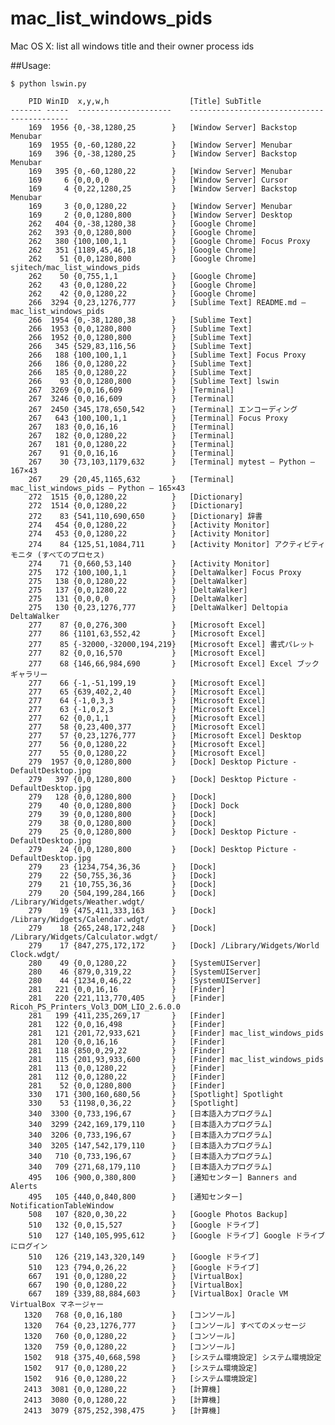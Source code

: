 # mac_list_windows_pids
Mac OS X:  list all windows title and their owner process ids

##Usage:

	$ python lswin.py
	
	    PID WinID  x,y,w,h               	[Title] SubTitle
	------- -----  --------------------- 	-------------------------------------------
	    169  1956 {0,-38,1280,25        }	[Window Server] Backstop Menubar
	    169  1955 {0,-60,1280,22        }	[Window Server] Menubar
	    169   396 {0,-38,1280,25        }	[Window Server] Backstop Menubar
	    169   395 {0,-60,1280,22        }	[Window Server] Menubar
	    169     6 {0,0,0,0              }	[Window Server] Cursor
	    169     4 {0,22,1280,25         }	[Window Server] Backstop Menubar
	    169     3 {0,0,1280,22          }	[Window Server] Menubar
	    169     2 {0,0,1280,800         }	[Window Server] Desktop
	    262   404 {0,-38,1280,38        }	[Google Chrome] 
	    262   393 {0,0,1280,800         }	[Google Chrome] 
	    262   380 {100,100,1,1          }	[Google Chrome] Focus Proxy
	    262   351 {1189,45,46,18        }	[Google Chrome] 
	    262    51 {0,0,1280,800         }	[Google Chrome] sjitech/mac_list_windows_pids
	    262    50 {0,755,1,1            }	[Google Chrome] 
	    262    43 {0,0,1280,22          }	[Google Chrome]
	    262    42 {0,0,1280,22          }	[Google Chrome]
	    266  3294 {0,23,1276,777        }	[Sublime Text] README.md — mac_list_windows_pids
	    266  1954 {0,-38,1280,38        }	[Sublime Text] 
	    266  1953 {0,0,1280,800         }	[Sublime Text] 
	    266  1952 {0,0,1280,800         }	[Sublime Text] 
	    266   345 {529,83,116,56        }	[Sublime Text] 
	    266   188 {100,100,1,1          }	[Sublime Text] Focus Proxy
	    266   186 {0,0,1280,22          }	[Sublime Text]
	    266   185 {0,0,1280,22          }	[Sublime Text]
	    266    93 {0,0,1280,800         }	[Sublime Text] lswin
	    267  3269 {0,0,16,609           }	[Terminal]
	    267  3246 {0,0,16,609           }	[Terminal]
	    267  2450 {345,178,650,542      }	[Terminal] エンコーディング
	    267   643 {100,100,1,1          }	[Terminal] Focus Proxy
	    267   183 {0,0,16,16            }	[Terminal]
	    267   182 {0,0,1280,22          }	[Terminal]
	    267   181 {0,0,1280,22          }	[Terminal]
	    267    91 {0,0,16,16            }	[Terminal]
	    267    30 {73,103,1179,632      }	[Terminal] mytest — Python — 167×43
	    267    29 {20,45,1165,632       }	[Terminal] mac_list_windows_pids — Python — 165×43
	    272  1515 {0,0,1280,22          }	[Dictionary]
	    272  1514 {0,0,1280,22          }	[Dictionary]
	    272    83 {541,110,690,650      }	[Dictionary] 辞書
	    274   454 {0,0,1280,22          }	[Activity Monitor]
	    274   453 {0,0,1280,22          }	[Activity Monitor]
	    274    84 {125,51,1084,711      }	[Activity Monitor] アクティビティモニタ (すべてのプロセス)
	    274    71 {0,660,53,140         }	[Activity Monitor] 
	    275   172 {100,100,1,1          }	[DeltaWalker] Focus Proxy
	    275   138 {0,0,1280,22          }	[DeltaWalker]
	    275   137 {0,0,1280,22          }	[DeltaWalker]
	    275   131 {0,0,0,0              }	[DeltaWalker] 
	    275   130 {0,23,1276,777        }	[DeltaWalker] Deltopia DeltaWalker
	    277    87 {0,0,276,300          }	[Microsoft Excel]
	    277    86 {1101,63,552,42       }	[Microsoft Excel]  
	    277    85 {-32000,-32000,194,219}	[Microsoft Excel] 書式パレット
	    277    82 {0,0,16,570           }	[Microsoft Excel]
	    277    68 {146,66,984,690       }	[Microsoft Excel] Excel ブック ギャラリー
	    277    66 {-1,-51,199,19        }	[Microsoft Excel] 
	    277    65 {639,402,2,40         }	[Microsoft Excel] 
	    277    64 {-1,0,3,3             }	[Microsoft Excel] 
	    277    63 {-1,0,2,3             }	[Microsoft Excel] 
	    277    62 {0,0,1,1              }	[Microsoft Excel] 
	    277    58 {0,23,400,377         }	[Microsoft Excel] 
	    277    57 {0,23,1276,777        }	[Microsoft Excel] Desktop
	    277    56 {0,0,1280,22          }	[Microsoft Excel]
	    277    55 {0,0,1280,22          }	[Microsoft Excel]
	    279  1957 {0,0,1280,800         }	[Dock] Desktop Picture - DefaultDesktop.jpg
	    279   397 {0,0,1280,800         }	[Dock] Desktop Picture - DefaultDesktop.jpg
	    279   128 {0,0,1280,800         }	[Dock]
	    279    40 {0,0,1280,800         }	[Dock] Dock
	    279    39 {0,0,1280,800         }	[Dock]
	    279    38 {0,0,1280,800         }	[Dock]
	    279    25 {0,0,1280,800         }	[Dock] Desktop Picture - DefaultDesktop.jpg
	    279    24 {0,0,1280,800         }	[Dock] Desktop Picture - DefaultDesktop.jpg
	    279    23 {1234,754,36,36       }	[Dock]
	    279    22 {50,755,36,36         }	[Dock]
	    279    21 {10,755,36,36         }	[Dock]
	    279    20 {504,199,284,166      }	[Dock] /Library/Widgets/Weather.wdgt/
	    279    19 {475,411,333,163      }	[Dock] /Library/Widgets/Calendar.wdgt/
	    279    18 {265,248,172,248      }	[Dock] /Library/Widgets/Calculator.wdgt/
	    279    17 {847,275,172,172      }	[Dock] /Library/Widgets/World Clock.wdgt/
	    280    49 {0,0,1280,22          }	[SystemUIServer]
	    280    46 {879,0,319,22         }	[SystemUIServer] 
	    280    44 {1234,0,46,22         }	[SystemUIServer] 
	    281   221 {0,0,16,16            }	[Finder]
	    281   220 {221,113,770,405      }	[Finder] Ricoh_PS_Printers_Vol3_DOM_LIO_2.6.0.0
	    281   199 {411,235,269,17       }	[Finder] 
	    281   122 {0,0,16,498           }	[Finder]
	    281   121 {201,72,933,621       }	[Finder] mac_list_windows_pids
	    281   120 {0,0,16,16            }	[Finder]
	    281   118 {850,0,29,22          }	[Finder] 
	    281   115 {201,93,933,600       }	[Finder] mac_list_windows_pids
	    281   113 {0,0,1280,22          }	[Finder]
	    281   112 {0,0,1280,22          }	[Finder]
	    281    52 {0,0,1280,800         }	[Finder] 
	    330   171 {300,160,680,56       }	[Spotlight] Spotlight
	    330    53 {1198,0,36,22         }	[Spotlight] 
	    340  3300 {0,733,196,67         }	[日本語入力プログラム] 
	    340  3299 {242,169,179,110      }	[日本語入力プログラム] 
	    340  3206 {0,733,196,67         }	[日本語入力プログラム] 
	    340  3205 {147,542,179,110      }	[日本語入力プログラム] 
	    340   710 {0,733,196,67         }	[日本語入力プログラム] 
	    340   709 {271,68,179,110       }	[日本語入力プログラム] 
	    495   106 {900,0,380,800        }	[通知センター] Banners and Alerts
	    495   105 {440,0,840,800        }	[通知センター] NotificationTableWindow
	    508   107 {820,0,30,22          }	[Google Photos Backup] 
	    510   132 {0,0,15,527           }	[Google ドライブ]
	    510   127 {140,105,995,612      }	[Google ドライブ] Google ドライブにログイン
	    510   126 {219,143,320,149      }	[Google ドライブ] 
	    510   123 {794,0,26,22          }	[Google ドライブ] 
	    667   191 {0,0,1280,22          }	[VirtualBox]
	    667   190 {0,0,1280,22          }	[VirtualBox]
	    667   189 {339,88,884,603       }	[VirtualBox] Oracle VM VirtualBox マネージャー
	   1320   768 {0,0,16,180           }	[コンソール]
	   1320   764 {0,23,1276,777        }	[コンソール] すべてのメッセージ
	   1320   760 {0,0,1280,22          }	[コンソール]
	   1320   759 {0,0,1280,22          }	[コンソール]
	   1502   918 {375,40,668,598       }	[システム環境設定] システム環境設定
	   1502   917 {0,0,1280,22          }	[システム環境設定]
	   1502   916 {0,0,1280,22          }	[システム環境設定]
	   2413  3081 {0,0,1280,22          }	[計算機]
	   2413  3080 {0,0,1280,22          }	[計算機]
	   2413  3079 {875,252,398,475      }	[計算機] 




